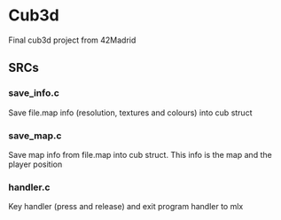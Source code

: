 # Cub3d
Final cub3d project from 42Madrid

## SRCs

### save_info.c
Save file.map info (resolution, textures and colours) into cub struct
### save_map.c
Save map info from file.map into cub struct. This info is the map and the player position
### handler.c
Key handler (press and release) and exit program handler to mlx